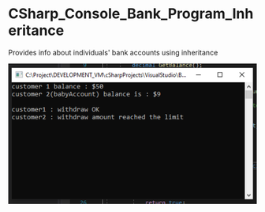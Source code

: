 # CSharp_Console_Bank_Program_Inheritance

Provides info about individuals' bank accounts using inheritance

<img src="Images/1.PNG">
